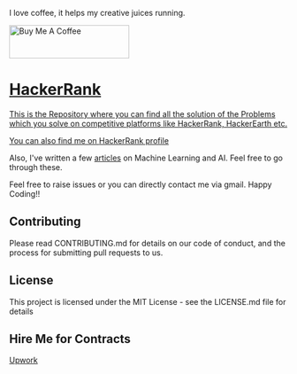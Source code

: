 I love coffee, it helps my creative juices running.

<a href="https://www.buymeacoffee.com/nsethi011" target="_blank"><img src="https://cdn.buymeacoffee.com/buttons/v2/default-red.png" alt="Buy Me A Coffee" style="height: 60px !important;width: 217px !important;" />

# HackerRank

This is the Repository where you can find all the solution of the Problems which you solve on competitive platforms like HackerRank, HackerEarth etc.


You can also find me on [HackerRank profile](https://www.hackerrank.com/nishant_275?hr_r=1)

Also, I've written a few [articles](https://medium.com/@nsethi610) on Machine Learning and AI. Feel free to go through these.

Feel free to raise issues or you can directly contact me via gmail.
Happy Coding!!

## Contributing

Please read CONTRIBUTING.md for details on our code of conduct, and the process for submitting pull requests to us.

## License

This project is licensed under the MIT License - see the LICENSE.md file for details

## Hire Me for Contracts
[Upwork](https://www.upwork.com/freelancers/~014f750462368afb57)
